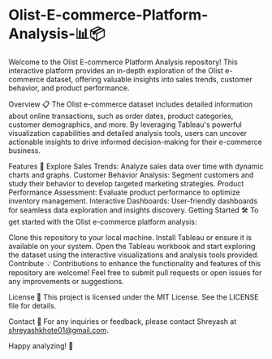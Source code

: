 # Olist-E-commerce-Platform-Analysis-📊📦

Welcome to the Olist E-commerce Platform Analysis repository! This interactive platform provides an in-depth exploration of the Olist e-commerce dataset, offering valuable insights into sales trends, customer behavior, and product performance.

Overview 📋
The Olist e-commerce dataset includes detailed information about online transactions, such as order dates, product categories, customer demographics, and more. By leveraging Tableau's powerful visualization capabilities and detailed analysis tools, users can uncover actionable insights to drive informed decision-making for their e-commerce business.

Features 🚀
Explore Sales Trends: Analyze sales data over time with dynamic charts and graphs.
Customer Behavior Analysis: Segment customers and study their behavior to develop targeted marketing strategies.
Product Performance Assessment: Evaluate product performance to optimize inventory management.
Interactive Dashboards: User-friendly dashboards for seamless data exploration and insights discovery.
Getting Started 🛠️
To get started with the Olist e-commerce platform analysis:

Clone this repository to your local machine.
Install Tableau or ensure it is available on your system.
Open the Tableau workbook and start exploring the dataset using the interactive visualizations and analysis tools provided.
Contribute 💡
Contributions to enhance the functionality and features of this repository are welcome! Feel free to submit pull requests or open issues for any improvements or suggestions.

License 📝
This project is licensed under the MIT License. See the LICENSE file for details.

Contact 📧
For any inquiries or feedback, please contact Shreyash at shreyashkhote01@gmail.com.

Happy analyzing! 🎉

